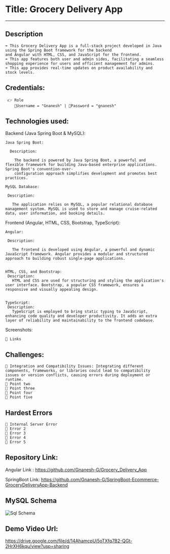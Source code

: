 # Title: Grocery Delivery App
---------------------------

Description
------------

    ➡️ This Grocery Delivery App is a full-stack project developed in Java using the Spring Boot framework for the backend
    and Angular with HTML, CSS, and JavaScript for the frontend. 
    ➡️ This app features both user and admin sides, facilitating a seamless shopping experience for users and efficient management for admins.
    ➡️ This app provides real-time updates on product availability and stock levels. 


Credentials:
------------
     👉 Role 
        📧Username = "Gnanesh" | 🔐Password = "gnanesh"
        
Technologies used:
------------------
Backend (Java Spring Boot & MySQL):

    Java Spring Boot:

      Description:

        The backend is powered by Java Spring Boot, a powerful and flexible framework for building Java-based enterprise applications. Spring Boot's convention-over- 
        configuration approach simplifies development and promotes best practices.

    MySQL Database:

     Description:
     
       The application relies on MySQL, a popular relational database management system. MySQL is used to store and manage cruise-related data, user information, and booking details.

Frontend (Angular, HTML, CSS, Bootstrap, TypeScript):
         
    Angular:

     Description:

       The frontend is developed using Angular, a powerful and dynamic JavaScript framework. Angular provides a modular and structured approach to building robust single-page applications.


    HTML, CSS, and Bootstrap:
     Description:
       HTML and CSS are used for structuring and styling the application's user interface. Bootstrap, a popular CSS framework, ensures a responsive and visually appealing design.


    TypeScript:
     Description:
       TypeScript is employed to bring static typing to JavaScript, enhancing code quality and developer productivity. It adds an extra layer of reliability and maintainability to the frontend codebase.

Screenshots:

    🔗 Links


Challenges:
-----------

    🔴 Integration and Compatibility Issues: Integrating different components, frameworks, or libraries could lead to compatibility issues or version conflicts, causing errors during deployment or runtime.
    🔴 Point two
    🔴 Point three
    🔴 Point four
    🔴 Point five


Hardest Errors
--------------

    🚩 Internal Server Error
    🚩 Error 2
    🚩 Error 3
    🚩 Error 4
    🚩 Error 5


Repository Link:
----------------
               
Angular Link   : https://github.com/Gnanesh-G/Grocery_Delivery_App 
        
SpringBoot Link: https://github.com/Gnanesh-G/SpringBoot-Ecommerce-GroceryDeliveryApp-Backend


MySQL Schema
------------

![Sql Schema](https://github.com/Gnanesh-G/SpringBoot-Ecommerce-GroceryDeliveryApp-Backend/assets/145537622/9b15b750-5f22-4aa2-9324-69e6599e5586)

Demo Video Url:
---------------
https://drive.google.com/file/d/14AhamcpUi5oTXfq7B2-QGt-2HrXH6kqu/view?usp=sharing
